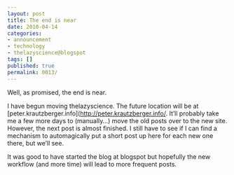 ```yaml
---
layout: post
title: The end is near
date: 2010-04-14
categories:
- announcement
- technology
- thelazyscience@blogspot
tags: []
published: true
permalink: 0013/
---
```


Well, as promised, the end is near.

I have begun moving thelazyscience. The future location will be at [peter.krautzberger.info](http://peter.krautzberger.info/. It’ll probably take me a few more days to (manually…) move the old posts over to the new site. However, the next post is almost finished. I still have to see if I can find a mechanism to automagically put a short post up here for each new one there, but we’ll see.

It was good to have started the blog at blogspot but hopefully the new workflow (and more time) will lead to more frequent posts.

